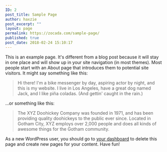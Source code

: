 ```yaml
---
ID: 2
post_title: Sample Page
author: haxzie
post_excerpt: ""
layout: page
permalink: https://zocada.com/sample-page/
published: true
post_date: 2018-02-24 15:10:17
---
```

This is an example page. It's different from a blog post because it will stay in one place and will show up in your site navigation (in most themes). Most people start with an About page that introduces them to potential site visitors. It might say something like this:

<blockquote>Hi there! I'm a bike messenger by day, aspiring actor by night, and this is my website. I live in Los Angeles, have a great dog named Jack, and I like pi&#241;a coladas. (And gettin' caught in the rain.)</blockquote>

...or something like this:

<blockquote>The XYZ Doohickey Company was founded in 1971, and has been providing quality doohickeys to the public ever since. Located in Gotham City, XYZ employs over 2,000 people and does all kinds of awesome things for the Gotham community.</blockquote>

As a new WordPress user, you should go to <a href="http://139.59.83.68/wp-admin/">your dashboard</a> to delete this page and create new pages for your content. Have fun!